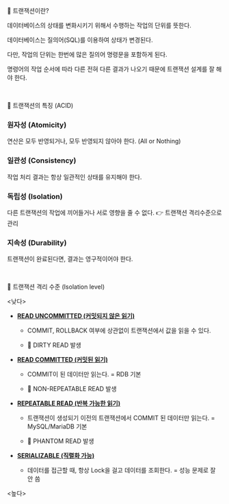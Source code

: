 🤔 트랜잭션이란?

데이터베이스의 상태를 변화시키기 위해서 수행하는 작업의 단위를 뜻한다.


데이터베이스는 질의어(SQL)를 이용하여 상태가 변경된다.

다만, 작업의 단위는 한번에 많은 질의어 명령문을 포함하게 된다.

명령어의 작업 순서에 따라 다른 전혀 다른 결과가 나오기 때문에 트랜잭션 설계를 잘 해야 한다.

<br>

📌 트랜잭션의 특징 (ACID)

### 원자성 (Atomicity)

연산은 모두 반영되거나, 모두 반영되지 않아야 한다. (All or Nothing)

### 일관성 (Consistency)

작업 처리 결과는 항상 일관적인 상태를 유지해야 한다.

### 독립성 (Isolation)

다른 트랜잭션의 작업에 끼어들거나 서로 영향을 줄 수 없다. 👉 트랜잭션 격리수준으로 관리

### 지속성 (Durability)

트랜잭션이 완료된다면, 결과는 영구적이어야 한다.

<br> 

🙏 트랜잭션 격리 수준 (Isolation level)

<낮다>

- <U>**READ UNCOMMITTED (커밋되지 않은 읽기)**</U>

  - COMMIT, ROLLBACK 여부에 상관없이 트랜잭션에서 값을 읽을 수 있다.

  - 🚨 DIRTY READ 발생

- <U>**READ COMMITTED (커밋된 읽기)**</U>

    - COMMIT이 된 데이터만 읽는다. = RDB 기본

  - 🚨 NON-REPEATABLE READ 발생

- <U>**REPEATABLE READ (반복 가능한 읽기)**</U>

    - 트랜잭션이 생성되기 이전의 트랜잭션에서 COMMIT 된 데이터만 읽는다. = MySQL/MariaDB 기본

  - 🚨 PHANTOM READ 발생

- <U>**SERIALIZABLE (직렬화 가능)**</U>

    - 데이터를 접근할 때, 항상 Lock을 걸고 데이터를 조회한다. = 성능 문제로 잘 안 씀

<높다>